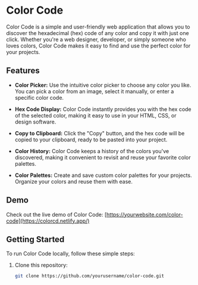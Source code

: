 # Color Code

Color Code is a simple and user-friendly web application that allows you to discover the hexadecimal (hex) code of any color and copy it with just one click. Whether you're a web designer, developer, or simply someone who loves colors, Color Code makes it easy to find and use the perfect color for your projects.

## Features

- **Color Picker:** Use the intuitive color picker to choose any color you like. You can pick a color from an image, select it manually, or enter a specific color code.

- **Hex Code Display:** Color Code instantly provides you with the hex code of the selected color, making it easy to use in your HTML, CSS, or design software.

- **Copy to Clipboard:** Click the "Copy" button, and the hex code will be copied to your clipboard, ready to be pasted into your project.

- **Color History:** Color Code keeps a history of the colors you've discovered, making it convenient to revisit and reuse your favorite color palettes.

- **Color Palettes:** Create and save custom color palettes for your projects. Organize your colors and reuse them with ease.

## Demo

Check out the live demo of Color Code: [https://yourwebsite.com/color-code](https://colorcd.netlify.app/)

## Getting Started

To run Color Code locally, follow these simple steps:

1. Clone this repository:

   ```bash
   git clone https://github.com/yourusername/color-code.git
